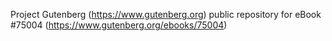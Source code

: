 Project Gutenberg (https://www.gutenberg.org) public repository for
eBook #75004 (https://www.gutenberg.org/ebooks/75004)

